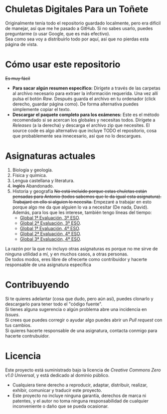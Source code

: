 # Chuletas Digitales Para un Toñete
Originalmente tenía todo el repositorio guardado localmente, pero era difícil de manejar, así que me he pasado a GitHub. Si no sabes usarlo, puedes preguntarme (o usar Google, que es más efectivo).  
Sea como sea voy a distribuirlo todo por aquí, así que no pierdas esta página de vista.

# Cómo usar este repositorio
~~Es muy fácil~~
- **Para sacar algún resumen específico:** Dirígete a través de las carpetas al archivo necesario para extraer la información requerida. Una vez allí pulsa el botón *Raw*. Después guarda el archivo en tu ordenador (click derecho, guardar página como). De forma alternativa puedes simplemente copiar el texto.
- **Descargar el paquete completo para los exámenes:** Este es el método recomendado si se acercan los globales y necesitas todos. Dirígete a *Releases* (a la derecha) y descarga el archivo zip que necesites. El source code es algo alternativo que incluye TODO el repositorio, cosa que probablemente sea innecesario, así que no lo descargues.

# Asignaturas actuales
1. Biología y geología.
2. Física y química.
3. Lengua castellana y literatura.
4. ~~Inglés~~ Abandonado.
5. Historia y geografía ~~No está incluido porque estas chuletas están pensadas para Antonio (todos sabemos que le da igual esta asignatura). Trabajaré en ello si alguien lo necesita.~~ Empezaré a trabajar en esto porque algo me da que alguien lo va a necesitar (De nada, David). Además, para los que les interese, también tengo líneas del tiempo:
    - [Global 1ª Evaluación, 3º ESO](https://www.timetoast.com/timelines/2137160).
    - [Global 2ª Evaluación, 3º ESO](https://www.timetoast.com/timelines/2189482).
    - [Global 1ª Evaluación, 4º ESO](https://www.timetoast.com/timelines/2363508).
    - [Global 2ª Evaluación, 4º ESO](https://www.timetoast.com/timelines/2426239).
    - [Global 3ª Evaluación, 4º ESO](https://www.timetoast.com/timelines/2426240).

La razón por la que no incluyo otras asignaturas es porque no me sirve de ninguna utilidad a mí, y en muchos casos, a otras personas.  
De todos modos, eres libre de ofrecerte como contribuidor y hacerte responsable de una asignatura específica

# Contribuyendo
Si te quieres adelantar (cosa que dudo, pero aún así), puedes clonarlo y descargarlo para tener todo el "código fuente".  
Si tienes alguna sugerencia o algún problema abre una incidencia en *Issues*.  
Si crees que puedes corregir o ayudar algo puedes abrir un *Pull request* con tus cambios.  
Si quieres hacerte responsable de una asignatura, contacta conmigo para hacerte contrubuidor.

# Licencia
Este proyecto está suministrado bajo la licencia de *Creative Commons Zero v1.0 Universal*, y está dedicado al dominio público.
- Cualquiera tiene derecho a reproducir, adaptar, distribuir, realizar, exhibir, comunicar y traducir este proyecto.
- Este proyecto no incluye ninguna garantía, derechos de marca ni patentes, y el autor no toma ninguna responsabilidad de cualquier inconveniente o daño que se pueda ocasionar.
